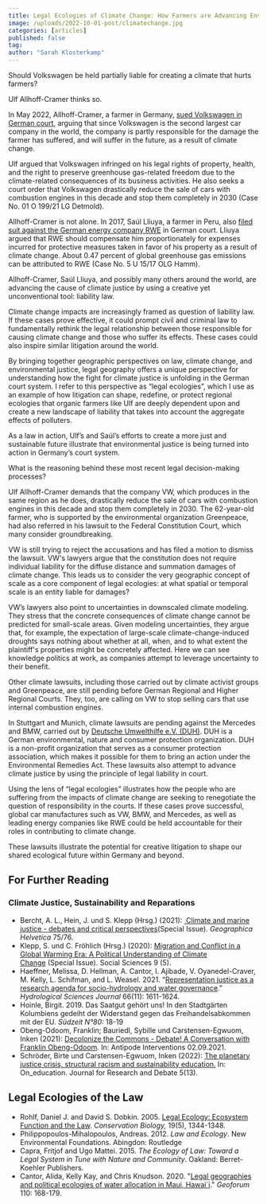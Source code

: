 ```yaml
---
title: Legal Ecologies of Climate Change: How Farmers are Advancing Environmental Justice in the German Courts
image: /uploads/2022-10-01-post/climatechange.jpg
categories: [articles]
published: false
tag:
author: "Sarah Klosterkamp"
---
```


Should Volkswagen be held partially liable for creating a climate that hurts farmers?

Ulf Allhoff-Cramer thinks so.

In May 2022, Allhoff-Cramer, a farmer in Germany, [sued Volkswagen in German court](https://www.lto.de/recht/nachrichten/n/lg-detmold-01-o-199-21-klimaklage-biobauer-volkswagen-immissionen-kausalitaet/), arguing that since Volkswagen is the second largest car company in the world, the company is partly responsible for the damage the farmer has suffered, and will suffer in the future, as a result of climate change.

Ulf argued that Volkswagen infringed on his legal rights of property, health, and the right to preserve greenhouse gas-related freedom due to the climate-related consequences of its business activities. He also seeks a court order that Volkswagen drastically reduce the sale of cars with combustion engines in this decade and stop them completely in 2030 (Case No. 01 O 199/21 LG Detmold).

Allhoff-Cramer is not alone. In 2017, Saúl Lliuya, a farmer in Peru, also [filed suit against the German energy company RWE](https://www.lto.de/recht/hintergruende/h/olg-hamm-5u1517-klage-bauer-rwe-beweiserhebung-klimawandel-haftung/) in German court. Lliuya argued that RWE should compensate him proportionately for expenses incurred for protective measures taken in favor of his property as a result of climate change. About 0.47 percent of global greenhouse gas emissions can be attributed to RWE (Case No. 5 U 15/17 OLG Hamm).

Allhoff-Cramer, Saúl Lliuya, and possibly many others around the world, are advancing the cause of climate justice by using a creative yet unconventional tool: liability law.

Climate change impacts are increasingly framed as question of liability law. If these cases prove effective, it could prompt civil and criminal law to fundamentally rethink the legal relationship between those responsible for causing climate change and those who suffer its effects. These cases could also inspire similar litigation around the world.

By bringing together geographic perspectives on law, climate change, and environmental justice, legal geography offers a unique perspective for understanding how the fight for climate justice is unfolding in the German court system. I refer to this perspective as “legal ecologies”, which I use as an example of how litigation can shape, redefine, or protect regional ecologies that organic farmers like Ulf are deeply dependent upon and create a new landscape of liability that takes into account the aggregate effects of polluters.

As a law in action, Ulf’s and Saúl’s efforts to create a more just and sustainable future illustrate that environmental justice is being turned into action in Germany’s court system.

What is the reasoning behind these most recent legal decision-making processes?

Ulf Allhoff-Cramer demands that the company VW, which produces in the same region as he does, drastically reduce the sale of cars with combustion engines in this decade and stop them completely in 2030. The 62-year-old farmer, who is supported by the environmental organization Greenpeace, had also referred in his lawsuit to the Federal Constitution Court, which many consider groundbreaking.

VW is still trying to reject the accusations and has filed a motion to dismiss the lawsuit. VW's lawyers argue that the constitution does not require individual liability for the diffuse distance and summation damages of climate change. This leads us to consider the very geographic concept of scale as a core component of legal ecologies: at what spatial or temporal scale is an entity liable for damages?

VW’s lawyers also point to uncertainties in downscaled climate modeling. They stress that the concrete consequences of climate change cannot be predicted for small-scale areas. Given modeling uncertainties, they argue that, for example, the expectation of large-scale climate-change-induced droughts says nothing about whether at all, when, and to what extent the plaintiff's properties might be concretely affected. Here we can see knowledge politics at work, as companies attempt to leverage uncertainty to their benefit.

Other climate lawsuits, including those carried out by climate activist groups and Greenpeace, are still pending before German Regional and Higher Regional Courts. They, too, are calling on VW to stop selling cars that use internal combustion engines.

In Stuttgart and Munich, climate lawsuits are pending against the Mercedes and BMW, carried out by [Deutsche Umwelthilfe e.V. (DUH)](https://www.duh.de/home/).  DUH is a German environmental, nature and consumer protection organization. DUH is a non-profit organization that serves as a consumer protection association, which makes it possible for them to bring an action under the Environmental Remedies Act. These lawsuits also attempt to advance climate justice by using the principle of legal liability in court.

Using the lens of “legal ecologies” illustrates how the people who are suffering from the impacts of climate change are seeking to renegotiate the question of responsibility in the courts. If these cases prove successful, global car manufactures such as VW, BMW, and Mercedes, as well as leading energy companies like RWE could be held accountable for their roles in contributing to climate change.

These lawsuits illustrate the potential for creative litigation to shape our shared ecological future within Germany and beyond.

## For Further Reading

### Climate Justice, Sustainability and Reparations

- Bercht, A. L., Hein, J. und S. Klepp (Hrsg.) (2021): [ Climate and marine justice - debates and critical perspectives](https://gh.copernicus.org/articles/special_issue1054.html)(Special Issue). *Geographica Helvetica* 75/76.
- Klepp, S. und C. Fröhlich (Hrsg.) (2020): [Migration and Conflict in a Global Warming Era: A Political Understanding of Climate Change](https://www.mdpi.com/journal/socsci/special_issues/migration_conflict_globalwarming) (Special Issue). Social Sciences 9 (5).
- Haeffner, Melissa, D. Hellman, A. Cantor, I. Ajibade, V. Oyanedel-Craver, M. Kelly, L. Schifman, and L. Weasel. 2021. “[Representation justice as a research agenda for socio-hydrology and water governance](https://www.google.com/url?q=https%3A%2F%2Fwww.tandfonline.com%2Fdoi%2Ffull%2F10.1080%2F02626667.2021.1945609&sa=D&sntz=1&usg=AOvVaw1Wsac_A1yvpcbEmk71mC7t).” *Hydrological Sciences Journal* 66(11): 1611-1624.
- Hoinle, Birgit. 2019. Das Saatgut gehört uns! In den Stadtgärten Kolumbiens gedeiht der Widerstand gegen das Freihandelsabkommen mit der EU. *Südzeit N°80:* 18-19
- Obeng-Odoom, Franklin; Bauriedl, Sybille und Carstensen-Egwuom, Inken (2021): [Decolonize the Commons - Debate! A Conversation with Franklin Obeng-Odoom](https://antipodeonline.org/2021/09/02/a-conversation-with-franklin-obeng-odoom/). In: Antipode Interventions 02.09.2021.
- Schröder, Birte und Carstensen-Egwuom, Inken (2022): [The planetary justice crisis, structural racism and sustainability education.](https://www.oneducation.net/no-13_april-2022/the-planetary-justice-crisis-structural-racism-and-sustainability-education/) In: On\_education. Journal for Research and Debate 5(13).

## Legal Ecologies of the Law

- Rohlf, Daniel J. and David S. Dobkin. 2005. [Legal Ecology: Ecosystem Function and the Law](https://shibbolethsp.jstor.org/start?entityID=https%3A%2F%2Fshibboleth.uni-bonn.de%2Fidp%2Fshibboleth&dest=https://www.jstor.org/stable/3591101&site=jstor). *Conservation Biology,* 19(5), 1344-1348.
- Philippopoulos-Mihalopoulos, Andreas. 2012. *Law and Ecology*. New Environmental Foundations. Abingdon: Routledge
- Capra, Fritjof and Ugo Mattei. 2015. *The Ecology of Law: Toward a Legal System in Tune with Nature and Community*. Oakland: Berret-Koehler Publishers.
- Cantor, Alida, Kelly Kay, and Chris Knudson. 2020. "[Legal geographies and political ecologies of water allocation in Maui, Hawai`i](https://www.google.com/url?q=https%3A%2F%2Fwww-sciencedirect-com.proxy.lib.pdx.edu%2Fscience%2Farticle%2Fpii%2FS001671852030049X&sa=D&sntz=1&usg=AOvVaw1rQwbyY07iI3DUVbhjInu-)." *Geoforum* 110: 168-179.
